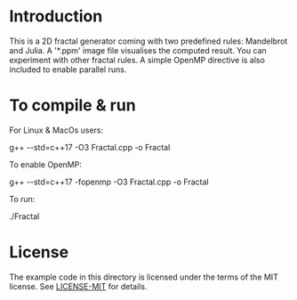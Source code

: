 # Introduction
This is a 2D fractal generator coming with two predefined rules: Mandelbrot and Julia. A '*.ppm' image file visualises the computed result.
You can experiment with other fractal rules. A simple OpenMP directive is also included to enable parallel runs.

# To compile \& run
For Linux & MacOs users:

g++ --std=c++17 -O3 Fractal.cpp -o Fractal

To enable OpenMP:

g++ --std=c++17 -fopenmp -O3 Fractal.cpp -o Fractal

To run:

./Fractal

# License
The example code in this directory is licensed under the terms of the MIT license. 
See [LICENSE-MIT](LICENSE-MIT) for details.
